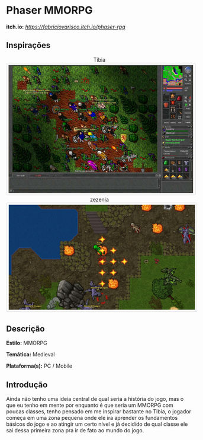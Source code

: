 ##
# **Phaser MMORPG**

**itch.io:** _https://fabriciovarisco.itch.io/phaser-rpg_

## Inspirações

<p align="center">
Tibia
 <img src="./doc/tibia.jpg" width="500px"  style="border: 1px solid #ddd; border-radius: 4px;padding: 5px;"/>
 zezenia
 <img src="./doc/zezenia.jpg" width="620px" style="border: 1px solid #ddd;border-radius: 4px;padding: 5px;"/>
</p>




## Descrição

**Estilo:** MMORPG

**Temática:** Medieval

**Plataforma(s):** PC / Mobile

## Introdução
Ainda não tenho uma ideia central de qual seria a história do jogo, mas o que eu tenho em mente por enquanto é que seria um MMORPG com poucas classes, tenho pensado em me inspirar bastante no Tibia, o jogador começa em uma zona pequena onde ele ira aprender os fundamentos básicos do jogo e ao atingir um certo nível e já decidido de qual classe ele sai dessa primeira zona pra ir de fato ao mundo do jogo.

